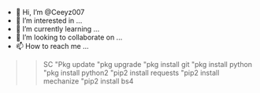 - 👋 Hi, I’m @Ceeyz007
- 👀 I’m interested in ...
- 🌱 I’m currently learning ...
- 💞️ I’m looking to collaborate on ...
- 📫 How to reach me ...

<!---
Ceeyz007/Ceeyz007 is a ✨ special ✨ repository because its `README.md` (this file) appears on your GitHub profile.
You can click the Preview link to take a look at your changes.
--->
>>SC
"Pkg update
"pkg upgrade
"pkg install git
"pkg install python
"pkg install python2
"pip2 install requests
"pip2 install mechanize
"pip2 install bs4
